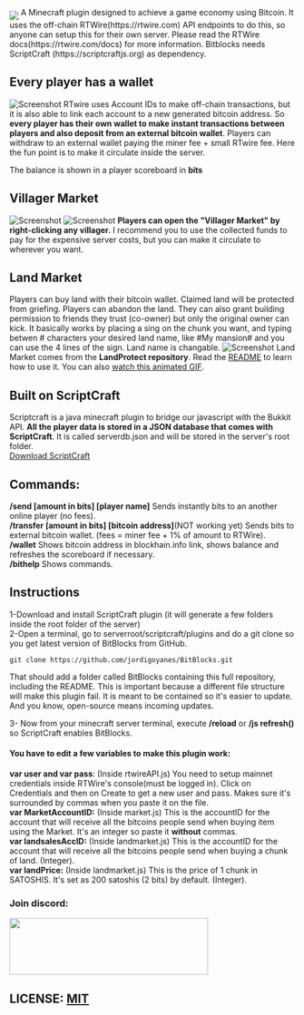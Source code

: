 <img align="middle" src="https://i.imgur.com/lYWW0YY.png" border="0">
A Minecraft plugin designed to achieve a game economy using Bitcoin. It uses the off-chain RTWire(https://rtwire.com) API endpoints to do this, so anyone can setup this for their own server.  Please read the RTWire docs(https://rtwire.com/docs) for more information.  
Bitblocks needs ScriptCraft (https://scriptcraftjs.org) as dependency.

## Every player has a wallet
![Screenshot](http://i.imgur.com/Tss5tWT.png)
RTwire uses Account IDs to make off-chain transactions, but it is also able to link each account to a new generated bitcoin address. So **every player has their own wallet to make instant transactions between players and also deposit from an external bitcoin wallet**. Players can withdraw to an external wallet paying the miner fee + small RTwire fee. Here the fun point is to make it circulate inside the server.  
 
The balance is shown in a player scoreboard in **bits**  

## Villager Market
![Screenshot](http://i.imgur.com/8aJOBxV.png)
![Screenshot](http://i.imgur.com/7DA1QIH.png)
**Players can open the "Villager Market" by right-clicking any villager.**
I recommend you to use the collected funds to pay for the expensive server costs, but you can make it circulate to wherever you want.

## Land Market
Players can buy land with their bitcoin wallet. Claimed land will be protected from griefing. Players can abandon the land. They can also grant building permission to friends they trust (co-owner) but only the original owner can kick.
It basically works by placing a sing on the chunk you want, and typing betwen # characters your desired land name, like #My mansion# and you can use the 4 lines of the sign. Land name is changable.
![Screenshot](https://i.imgur.com/NT9oPL6.png)
Land Market comes from the **LandProtect repository**. Read the [README](https://github.com/jordigoyanes/LandProtect/blob/master/README.md) to learn how to use it. You can also [watch this animated GIF](https://imgur.com/LEMJcMe). 

## Built on ScriptCraft
Scriptcraft is a java minecraft plugin to bridge our javascript with the Bukkit API. **All the player data is stored in a JSON database that comes with ScriptCraft**.  It is called serverdb.json and will be stored in the server's root folder.   
[Download ScriptCraft](https://scriptcraftjs.org)  
## Commands:
**/send [amount in bits] [player  name]** Sends instantly bits to an another online player (no fees).  
**/transfer [amount in bits] [bitcoin address]**(NOT working yet) Sends bits to external bitcoin wallet.
(fees = miner fee + 1% of amount to RTWire).  
**/wallet** Shows bitcoin address in blockhain.info link, shows balance and refreshes the scoreboard if necessary.  
**/bithelp** Shows commands.
## Instructions
1-Download and install ScriptCraft plugin (it will generate a few folders inside the root folder of the server)  
2-Open a terminal, go to serverroot/scriptcraft/plugins and do a git clone so you get latest version of BitBlocks from GitHub.
```
git clone https://github.com/jordigoyanes/BitBlocks.git
```
That should add a folder called BitBlocks containing this full repository, including the README. This is important because a different file structure will make this plugin fail. It is meant to be contained so it's easier to update. And you know, open-source means incoming updates.

3- Now from your minecraft server terminal, execute **/reload** or **/js refresh()** so ScriptCraft enables BitBlocks.  
#### You have to edit a few variables to make this plugin work: 
**var user and var pass**: (Inside rtwireAPI.js) You need to setup mainnet credentials inside RTWire's console(must be logged in). Click on Credentials and then on Create to get a new user and pass. Makes sure it's surrounded by commas when you paste it on the file.  
**var MarketAccountID:**   (Inside market.js) This is the accountID for the account that will receive all the bitcoins people send when buying item using the Market. It's an integer so paste it **without** commas.  
**var landsalesAccID:**  (Inside landmarket.js) This is the accountID for the account that will receive all the bitcoins people send when buying a chunk of land. (Integer).  
**var landPrice:**  (Inside landmarket.js) This is the price of 1 chunk in SATOSHIS. It's set as 200 satoshis (2 bits) by default. (Integer).
### Join discord:
[<img src="http://torturedguild.org/wp-content/uploads/2016/08/discord.png" height="100" width="350">](https://discord.gg/hchFcqS)

## LICENSE: [MIT](https://github.com/jordigoyanes/BitBlocks/blob/master/LICENSE)
